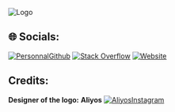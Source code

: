 ![Logo](https://studio-evident.fr/ressources/Logo_evident_couleur_blanc_sf.png)

## 🌐 Socials:

[![PersonnalGithub](https://img.shields.io/badge/Github-%23212327.svg?logo=Github&logoColor=white)](https://github.com/TheMisterObvious) [![Stack Overflow](https://img.shields.io/badge/-Stackoverflow-FE7A16?logo=stack-overflow&logoColor=white)](https://stackoverflow.com/users/20817296) [![Website](https://img.shields.io/website?down_color=red&down_message=down&up_color=green&up_message=up&url=https%3A%2F%2Fstudio-evident.fr)](https://studio-evident.fr)

## Credits:

__Designer of the logo:__ 
**Aliyos** 
[![AliyosInstagram](https://img.shields.io/badge/Instagram-%23E4405F.svg?logo=Instagram&logoColor=white)](https://www.instagram.com/aliyos12)
